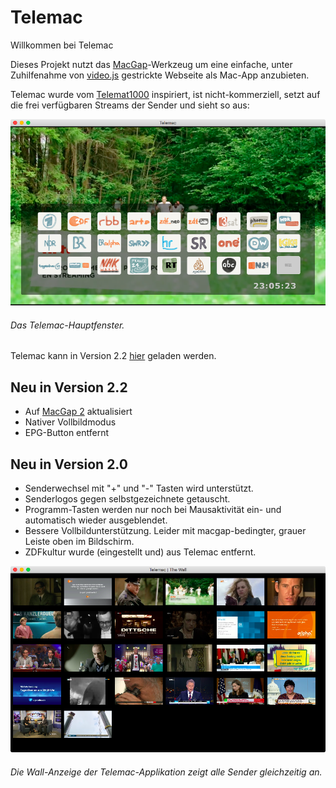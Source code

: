 # Telemac


Willkommen bei Telemac 

Dieses Projekt nutzt das [MacGap](https://github.com/MacGapProject/MacGap2)-Werkzeug um eine einfache, unter Zuhilfenahme von [video.js](http://videojs.com/) gestrickte Webseite als Mac-App anzubieten.
	
Telemac wurde vom [Telemat1000](https://github.com/noestreich/Telemat1000) inspiriert, ist nicht-kommerziell, setzt auf die frei verfügbaren Streams der Sender und sieht so aus: 

![Telemac Screenshot](telemac-2.2.png)
###### Das Telemac-Hauptfenster.

Telemac kann in Version 2.2 [hier](https://github.com/noestreich/Telemac/releases) geladen werden.

## Neu in Version 2.2
- Auf [MacGap 2](https://github.com/MacGapProject/MacGap2) aktualisiert
- Nativer Vollbildmodus
- EPG-Button entfernt


## Neu in Version 2.0
- Senderwechsel mit "+" und "-" Tasten wird unterstützt.
- Senderlogos gegen selbstgezeichnete getauscht.
- Programm-Tasten werden nur noch bei Mausaktivität ein- und automatisch wieder ausgeblendet.
- Bessere Vollbildunterstützung. Leider mit macgap-bedingter, grauer Leiste oben im Bildschirm.
- ZDFkultur wurde (eingestellt und) aus Telemac entfernt. 

![Telemac Screenshot](wall-2.2.png)
###### Die Wall-Anzeige der Telemac-Applikation zeigt alle Sender gleichzeitig an.